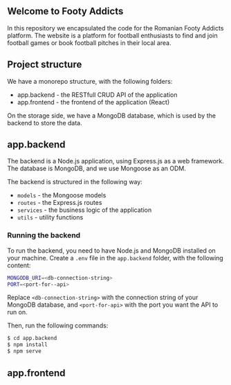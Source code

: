 ## Welcome to Footy Addicts

In this repository we encapsulated the code for the Romanian Footy Addicts platform. 
The website is a platform for football enthusiasts to find and join football games or book football pitches in their local area.


## Project structure

We have a monorepo structure, with the following folders:

 - app.backend - the RESTfull CRUD API of the application
 - app.frontend - the frontend of the application (React)

On the storage side, we have a MongoDB database, which is used by the backend to store the data.

## app.backend

The backend is a Node.js application, using Express.js as a web framework. The database is MongoDB, and we use Mongoose as an ODM.

The backend is structured in the following way:

 - `models` - the Mongoose models
 - `routes` - the Express.js routes
 - `services` - the business logic of the application
 - `utils` - utility functions

### Running the backend

To run the backend, you need to have Node.js and MongoDB installed on your machine.
Create a `.env` file in the `app.backend` folder, with the following content:

```bash
MONGODB_URI=<db-connection-string>
PORT=<port-for--api>
```

Replace `<db-connection-string>` with the connection string of your MongoDB database, and `<port-for-api>` with the port you want the API to run on.

Then, run the following commands:

```bash
$ cd app.backend
$ npm install
$ npm serve
```

## app.frontend
